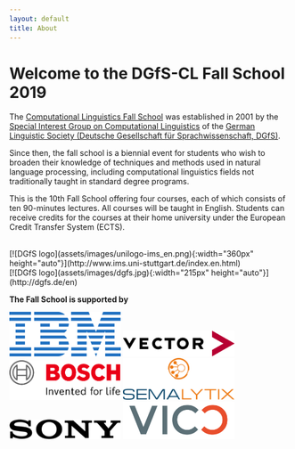```yaml
---
layout: default
title: About
---
```


# Welcome to the DGfS-CL Fall School 2019

The
[Computational Linguistics Fall School](https://dgfs.de/en/cl/fall-schools.html)
was established in 2001 by the
[Special Interest Group on Computational Linguistics](https://dgfs.de/en/cl/)
of the
[German Linguistic Society (Deutsche Gesellschaft für Sprachwissenschaft, DGfS)](https://dgfs.de/en/).

Since then, the fall school is a biennial event for students who wish
to broaden their knowledge of techniques and methods used in natural
language processing, including computational linguistics fields not
traditionally taught in standard degree programs.

This is the 10th Fall School offering four courses, each of which
consists of ten 90-minutes lectures. All courses will be taught in
English. Students can receive credits for the courses at their home
university under the European Credit Transfer System (ECTS).

<br>

<div markdown="1" style="display:flex; justify-content:space-between; flex-wrap:wrap">
<div markdown="1">
[![DGfS logo](assets/images/unilogo-ims_en.png){:width="360px" height="auto"}](http://www.ims.uni-stuttgart.de/index.en.html)
</div>
<div markdown="1">
[![DGfS logo](assets/images/dgfs.jpg){:width="215px" height="auto"}](http://dgfs.de/en)
</div>
</div>

**The Fall School is supported by**

<div id="sponsors">
<a href="https://www.ibm.com"><img src="assets/images/Logo_IBM.png" alt="IBM" width="200px"/></a>
<a href="https://www.vector.com"><img src="assets/images/Logo_Vector.png" alt="Vector" width="200px"/></a>
<a href="https://www.bosch.com"><img src="assets/images/Logo_Bosch.png" alt="Bosch" width="200px"/></a>
<a href="https://www.semalytix.com"><img src="assets/images/Logo_semalytix.svg" alt="Semalytix" width="200px"/></a>
<a href="https://www.sony.com"><img src="assets/images/Logo_Sony.png" alt="Sony" width="200px"/></a>
<a href="https://vico-research.com"><img src="assets/images/Logo_vico.png" alt="Vico" width="200px"/></a>

</div>